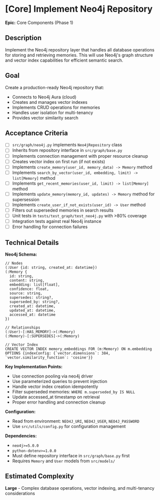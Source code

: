 # [Core] Implement Neo4j Repository

**Epic:** Core Components (Phase 1)

## Description

Implement the Neo4j repository layer that handles all database operations for storing and retrieving memories. This will use Neo4j's graph structure and vector index capabilities for efficient semantic search.

## Goal

Create a production-ready Neo4j repository that:
- Connects to Neo4j Aura (cloud)
- Creates and manages vector indexes
- Implements CRUD operations for memories
- Handles user isolation for multi-tenancy
- Provides vector similarity search

## Acceptance Criteria

- [ ] `src/graph/neo4j.py` implements `Neo4jRepository` class
- [ ] Inherits from repository interface in `src/graph/base.py`
- [ ] Implements connection management with proper resource cleanup
- [ ] Creates vector index on first run (if not exists)
- [ ] Implements `create_memory(user_id, memory_data) -> Memory` method
- [ ] Implements `search_by_vector(user_id, embedding, limit) -> list[Memory]` method
- [ ] Implements `get_recent_memories(user_id, limit) -> list[Memory]` method
- [ ] Implements `update_memory(memory_id, updates) -> Memory` method for supersession
- [ ] Implements `create_user_if_not_exists(user_id) -> User` method
- [ ] Filters out superseded memories in search results
- [ ] Unit tests in `tests/test_graph/test_neo4j.py` with >80% coverage
- [ ] Integration tests against real Neo4j instance
- [ ] Error handling for connection failures

## Technical Details

**Neo4j Schema:**
```cypher
// Nodes
(:User {id: string, created_at: datetime})
(:Memory {
  id: string,
  content: string,
  embedding: list[float],
  confidence: float,
  source: string,
  supersedes: string?,
  superseded_by: string?,
  created_at: datetime,
  updated_at: datetime,
  accessed_at: datetime
})

// Relationships
(:User)-[:HAS_MEMORY]->(:Memory)
(:Memory)-[:SUPERSEDES]->(:Memory)

// Vector Index
CREATE VECTOR INDEX memory_embeddings FOR (m:Memory) ON m.embedding
OPTIONS {indexConfig: {`vector.dimensions`: 384, `vector.similarity_function`: 'cosine'}}
```

**Key Implementation Points:**
- Use connection pooling via neo4j driver
- Use parameterized queries to prevent injection
- Handle vector index creation idempotently
- Filter superseded memories: `WHERE m.superseded_by IS NULL`
- Update accessed_at timestamp on retrieval
- Proper error handling and connection cleanup

**Configuration:**
- Read from environment: `NEO4J_URI`, `NEO4J_USER`, `NEO4J_PASSWORD`
- Use `src/utils/config.py` for configuration management

**Dependencies:**
- `neo4j>=5.0.0`
- `python-dotenv>=1.0.0`
- Must define repository interface in `src/graph/base.py` first
- Requires `Memory` and `User` models from `src/models/`

## Estimated Complexity

**Large** - Complex database operations, vector indexing, and multi-tenancy considerations
